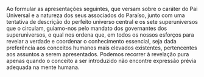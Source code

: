 ﻿Ao formular as apresentações seguintes, que versam sobre o caráter do Pai Universal e a natureza dos seus associados do Paraíso,  junto com uma tentativa de descrição do perfeito universo central e os sete superuniversos que o circulam, guiamo-nos pelo mandato dos governantes dos superuniversos, o qual nos ordena que, em todos os nossos esforços para revelar a verdade e coordenar o conhecimento essencial, seja dada preferência aos conceitos humanos mais elevados existentes, pertencentes aos assuntos a serem apresentados. Podemos recorrer à revelação pura apenas quando o conceito a ser introduzido não encontre expressão prévia adequada na mente humana.
